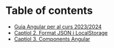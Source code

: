 # Table of contents

* [Guia Angular per al curs 2023/2024](book/chapter1.md)
* [Captíol 2. Format JSON i LocalStorage](book/chapter2.md)
* [Captíol 3. Components Angular](book/chapter3.md)
